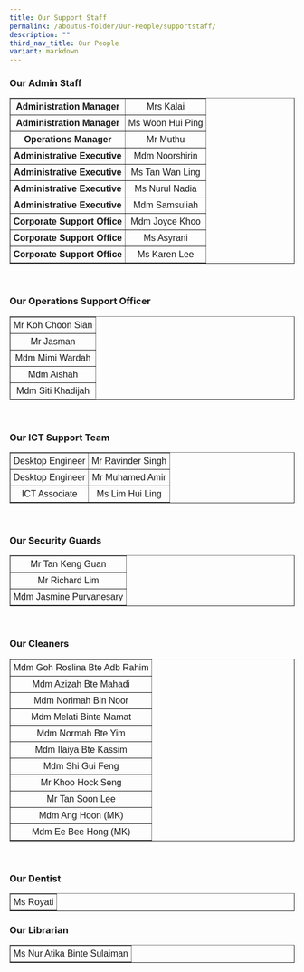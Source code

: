 ```yaml
---
title: Our Support Staff
permalink: /aboutus-folder/Our-People/supportstaff/
description: ""
third_nav_title: Our People
variant: markdown
---
```

<style>
table {
  font-family: arial, sans-serif;
  border-collapse: collapse;
  text-align: center;
}

td, th {
  border: 1x solid #dddddd;
  text-align: center;
  padding: 5px;
}

</style>

<h3>Our Admin Staff</h3>

<table border="1">
<tbody><tr>
 <td>
  <b>Administration Manager</b>
 </td>
 <td>
  Mrs Kalai
 </td>
</tr>

<tr>
 <td>
  <b>Administration Manager</b>
 </td>
 <td>
  Ms Woon Hui Ping
 </td>
</tr>

<tr>
 <td>
  <b>Operations Manager</b>
 </td>
 <td>
  Mr Muthu
 </td>
</tr>

<tr>
 <td>
  <b>Administrative Executive</b>
 </td>
 <td>
  Mdm Noorshirin
 </td>
</tr>

<tr>
 <td>
  <b>Administrative Executive</b>
 </td>
 <td>
  Ms Tan Wan Ling
 </td>
</tr>

<tr>
 <td>
  <b>Administrative Executive</b>
 </td>
 <td>
  Ms Nurul Nadia
 </td>
</tr>

<tr>
 <td>
  <b>Administrative Executive</b>
 </td>
 <td>
  Mdm Samsuliah
 </td>
</tr>

<tr>
 <td>
  <b>Corporate Support Office</b>
 </td>
 <td>
  Mdm Joyce Khoo
 </td>
</tr>

<tr>
 <td>
  <b>Corporate Support Office</b>
 </td>
 <td>
  Ms Asyrani
 </td>
</tr>

<tr>
 <td>
  <b>Corporate Support Office</b>
 </td>
 <td>
  Ms Karen Lee
 </td>
</tr>

</tbody></table>

<br>

<h3>Our Operations Support Officer</h3>

<table border="1">

<tbody>
<tr>
 <td>
  Mr Koh Choon Sian
 </td>
</tr>

<tr>
 <td>
  Mr Jasman
 </td>
</tr>

<tr>
 <td>
  Mdm Mimi Wardah
 </td>
</tr>

<tr>
 <td>
  Mdm Aishah
 </td>
</tr>

<tr>
 <td>
  Mdm Siti Khadijah
 </td>
</tr>

</tbody></table>
<br>
<h3>Our ICT Support Team</h3>

<table border="1">
<tbody><tr>
 <td>
 Desktop Engineer
 </td>
 <td>
 Mr Ravinder Singh
 </td>
</tr>

<tr>
 <td>
 Desktop Engineer
 </td>
 <td>
 Mr Muhamed Amir
 </td>
</tr>

<tr>
 <td>
 ICT Associate
 </td>
 <td>
 Ms Lim Hui Ling
 </td>
</tr>
</tbody></table>

<br>
<h3>Our Security Guards</h3>

<table border="1">
<tbody><tr>
 <td>
 Mr Tan Keng Guan
 </td>
</tr>

<tr>
 <td>
 Mr Richard Lim
 </td>
</tr>

<tr>
 <td>
 Mdm Jasmine Purvanesary
 </td>
</tr>

</tbody></table>

<br>

<h3>Our Cleaners</h3>

<table border="1">
<tbody><tr>
 <td>
 Mdm Goh Roslina Bte Adb Rahim
 </td>
</tr>

<tr>
 <td>
 Mdm Azizah Bte Mahadi
 </td>
</tr>

<tr>
 <td>
 Mdm Norimah Bin Noor
 </td>
</tr>

<tr>
 <td>
 Mdm Melati Binte Mamat
 </td>
</tr>

<tr>
 <td>
 Mdm Normah Bte Yim
 </td>
</tr>

<tr>
 <td>
 Mdm Ilaiya Bte Kassim
 </td>
</tr>

<tr>
 <td>
 Mdm Shi Gui Feng
 </td>
</tr>

<tr>
 <td>
 Mr Khoo Hock Seng
 </td>
</tr>

<tr>
 <td>
 Mr Tan Soon Lee
 </td>
</tr>

<tr>
 <td>
 Mdm Ang Hoon (MK)
 </td>
</tr>

<tr>
 <td>
 Mdm Ee Bee Hong (MK)
 </td>
</tr>

</tbody></table>

<br>

<h3>Our Dentist</h3>

<table border="1">
<tbody><tr>
 <td>
 Ms Royati
 </td>
</tr>

</tbody></table>

<h3>Our Librarian</h3>
<table border="1">
<tbody><tr>
 <td>
 Ms Nur Atika Binte Sulaiman
 </td>
</tr>
</tbody></table>